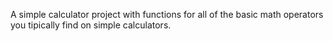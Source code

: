 A simple calculator project with functions for all of the basic math operators you tipically find on simple calculators.